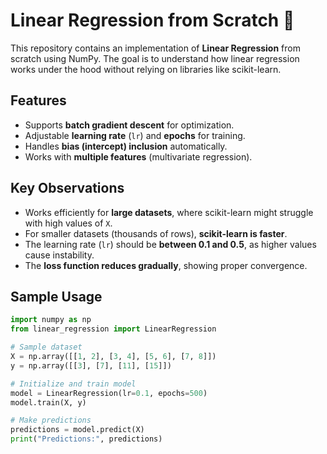 # Linear Regression from Scratch 🚀

This repository contains an implementation of **Linear Regression** from scratch using NumPy. The goal is to understand how linear regression works under the hood without relying on libraries like scikit-learn.

## Features
- Supports **batch gradient descent** for optimization.
- Adjustable **learning rate** (`lr`) and **epochs** for training.
- Handles **bias (intercept) inclusion** automatically.
- Works with **multiple features** (multivariate regression).

## Key Observations
- Works efficiently for **large datasets**, where scikit-learn might struggle with high values of `X`.
- For smaller datasets (thousands of rows), **scikit-learn is faster**.
- The learning rate (`lr`) should be **between 0.1 and 0.5**, as higher values cause instability.
- The **loss function reduces gradually**, showing proper convergence.

## Sample Usage
```python
import numpy as np
from linear_regression import LinearRegression

# Sample dataset
X = np.array([[1, 2], [3, 4], [5, 6], [7, 8]])
y = np.array([[3], [7], [11], [15]])

# Initialize and train model
model = LinearRegression(lr=0.1, epochs=500)
model.train(X, y)

# Make predictions
predictions = model.predict(X)
print("Predictions:", predictions)
